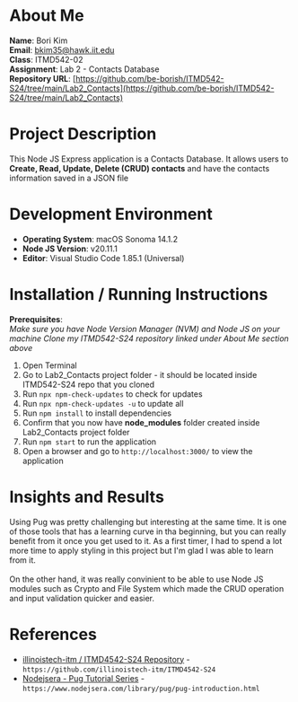 # About Me
**Name**: Bori Kim <br>
**Email**: bkim35@hawk.iit.edu <br>
**Class**: ITMD542-02 <br>
**Assignment**: Lab 2 - Contacts Database<br>
**Repository URL**: [https://github.com/be-borish/ITMD542-S24/tree/main/Lab2_Contacts](https://github.com/be-borish/ITMD542-S24/tree/main/Lab2_Contacts)

# Project Description
This Node JS Express application is a Contacts Database. It allows users to **Create, Read, Update, Delete (CRUD) contacts** and have the contacts information saved in a JSON file

# Development Environment 
- **Operating System**: macOS Sonoma 14.1.2 <br>
- **Node JS Version**: v20.11.1 <br>
- **Editor**: Visual Studio Code 1.85.1 (Universal) <br>

# Installation / Running Instructions

**Prerequisites**: <br>
_Make sure you have Node Version Manager (NVM) and Node JS on your machine_
_Clone my ITMD542-S24 repository linked under About Me section above_

1. Open Terminal
2. Go to Lab2_Contacts project folder - it should be located inside ITMD542-S24 repo that you cloned
3. Run `npx npm-check-updates` to check for updates
4. Run `npx npm-check-updates -u` to update all
5. Run `npm install` to install dependencies
6. Confirm that you now have **node_modules** folder created inside Lab2_Contacts project folder
7. Run `npm start` to run the application
8. Open a browser and go to `http://localhost:3000/` to view the application

# Insights and Results
Using Pug was pretty challenging but interesting at the same time. It is one of those tools that has a learning curve in tha beginning, but you can really benefit from it once you get used to it. As a first timer, I had to spend a lot more time to apply styling in this project but I'm glad I was able to learn from it. <br>
<br>
On the other hand, it was really convinient to be able to use Node JS modules such as Crypto and File System which made the CRUD operation and input validation quicker and easier.

# References
- [illinoistech-itm / ITMD4542-S24 Repository](https://github.com/illinoistech-itm/ITMD4542-S24) - `https://github.com/illinoistech-itm/ITMD4542-S24` <br>
- [Nodejsera - Pug Tutorial Series](https://www.nodejsera.com/library/pug/pug-introduction.html) - `https://www.nodejsera.com/library/pug/pug-introduction.html`
